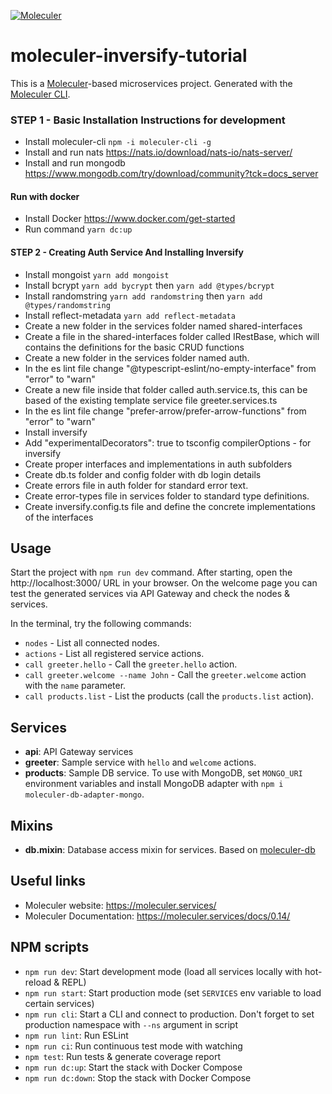 [![Moleculer](https://badgen.net/badge/Powered%20by/Moleculer/0e83cd)](https://moleculer.services)

# moleculer-inversify-tutorial
This is a [Moleculer](https://moleculer.services/)-based microservices project. Generated with the [Moleculer CLI](https://moleculer.services/docs/0.14/moleculer-cli.html).

### STEP 1 - Basic Installation Instructions for development
- Install moleculer-cli `npm -i moleculer-cli -g`
- Install and run nats https://nats.io/download/nats-io/nats-server/
- Install and run mongodb https://www.mongodb.com/try/download/community?tck=docs_server
#### Run with docker
- Install Docker https://www.docker.com/get-started
- Run command `yarn dc:up`

#### STEP 2 - Creating Auth Service And Installing Inversify
- Install mongoist `yarn add mongoist`
- Install bcrypt `yarn add bycrypt` then `yarn add @types/bcrypt`
- Install randomstring `yarn add randomstring` then `yarn add @types/randomstring`
- Install reflect-metadata `yarn add reflect-metadata`
- Create a new folder in the services folder named shared-interfaces
- Create a file in the shared-interfaces folder called IRestBase, which will contains the definitions for the basic CRUD functions
- Create a new folder in the services folder named auth.
- In the es lint file change "@typescript-eslint/no-empty-interface" from "error" to "warn"
- Create a new file inside that folder called auth.service.ts, this can be based of the existing template service file
greeter.services.ts
- In the es lint file change "prefer-arrow/prefer-arrow-functions" from "error" to "warn"
- Install inversify 
- Add "experimentalDecorators": true to tsconfig compilerOptions - for inversify
- Create proper interfaces and implementations in auth subfolders
- Create db.ts folder and config folder with db login details
- Create errors file in auth folder for standard error text.
- Create error-types file in services folder to standard type definitions.
- Create inversify.config.ts file and define the concrete implementations of the interfaces

## Usage
Start the project with `npm run dev` command. 
After starting, open the http://localhost:3000/ URL in your browser. 
On the welcome page you can test the generated services via API Gateway and check the nodes & services.

In the terminal, try the following commands:
- `nodes` - List all connected nodes.
- `actions` - List all registered service actions.
- `call greeter.hello` - Call the `greeter.hello` action.
- `call greeter.welcome --name John` - Call the `greeter.welcome` action with the `name` parameter.
- `call products.list` - List the products (call the `products.list` action).


## Services
- **api**: API Gateway services
- **greeter**: Sample service with `hello` and `welcome` actions.
- **products**: Sample DB service. To use with MongoDB, set `MONGO_URI` environment variables and install MongoDB adapter with `npm i moleculer-db-adapter-mongo`.

## Mixins
- **db.mixin**: Database access mixin for services. Based on [moleculer-db](https://github.com/moleculerjs/moleculer-db#readme)


## Useful links

* Moleculer website: https://moleculer.services/
* Moleculer Documentation: https://moleculer.services/docs/0.14/

## NPM scripts

- `npm run dev`: Start development mode (load all services locally with hot-reload & REPL)
- `npm run start`: Start production mode (set `SERVICES` env variable to load certain services)
- `npm run cli`: Start a CLI and connect to production. Don't forget to set production namespace with `--ns` argument in script
- `npm run lint`: Run ESLint
- `npm run ci`: Run continuous test mode with watching
- `npm test`: Run tests & generate coverage report
- `npm run dc:up`: Start the stack with Docker Compose
- `npm run dc:down`: Stop the stack with Docker Compose
